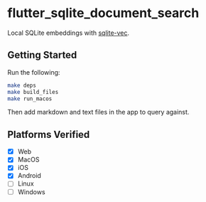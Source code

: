 # flutter_sqlite_document_search

Local SQLite embeddings with [sqlite-vec](https://github.com/asg017/sqlite-vec).


## Getting Started

Run the following:

```bash
make deps
make build_files
make run_macos
```

Then add markdown and text files in the app to query against.

## Platforms Verified

- [X] Web
- [X] MacOS
- [X] iOS
- [X] Android
- [ ] Linux
- [ ] Windows
